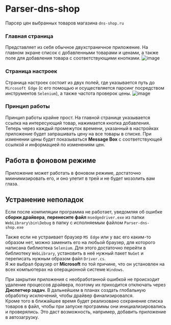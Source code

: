 # Parser-dns-shop
Парсер цен выбранных товаров магазина `dns-shop.ru`
### Главная страница
Представляет из себя обычное двухстраничное приложение. На главном экране список с добавленными товарами и ценами,
а также поле для добавления товара с соответствующими кнопками.
![image](https://user-images.githubusercontent.com/91720469/193407715-ef61dc1a-a423-499a-9273-e299cb0b98b0.png)
### Страница настроек
Страница настроек состоит из двух полей, где указывается путь до `Mircosoft Edge` (с его помощью и осуществляется парсинг посредством инструментов `Selenium`),
а также частота проверок цены.
![image](https://user-images.githubusercontent.com/91720469/193407883-44e9e127-193e-43df-a6c1-bd0075d0df35.png)
### Принцип работы
Принцип работы крайне прост. На главной странице указывается ссылка на интересующий товар, нажимается кнопка добавления.
Теперь через каждый промежуток времени, указанный в настройках
приложение будет запрашивать цену на все товары в списке. При изменении цены будет показываться **Message Box** с соответствующей ссылкой и информацией по изменениям цен.
## Работа в фоновом режиме
Приложение может работать в фоновом режиме, достаточно миинимизировать его, и оно улетит в трей и не будет мозолить вам глаза.

###

## Устранение неполадок
Если после компиляции программа не работает, уведомляя об ошибке **сборки драйвера**, **перенесите файл** `msedgedriver.exe` из папки `WebLibrary\bin\Debug` 
в папку с исполняемым файлом `Parser-dns-shop.exe`  
  
Также если не устраивает браузер `MS Edge` или у вас его каким-то образом нет, можно заменить его на любьой браузер, для которого написана библиотека `Selenium`.
Для этого достаточно перейти в библиотеку `WebLibrary`, установить в неё нужный пакет `NuGet` и переписать нужным образом файл `Driver.cs`.  
Я же выбрал браузер от **Microsoft** по той причине, что он установлен на всех компьютерах на операционной системе `Windows`.  

При закрытии приложения с необработанной ошибкой не происходит удаление процессов драйвера, поэтому их приходится отключать через **Диспетчер задач**. В дальнейшем
в планах создать глобальную обработку исключений, чтобы драйвер финализировался.  
Кроме того в ближайшее время будет реализовано сохранение списка товаров в файл, чтобы при запуске программы они инициализировались и проверялись. Это даст возможность, 
например, добавить приложение в автозагрузку.
